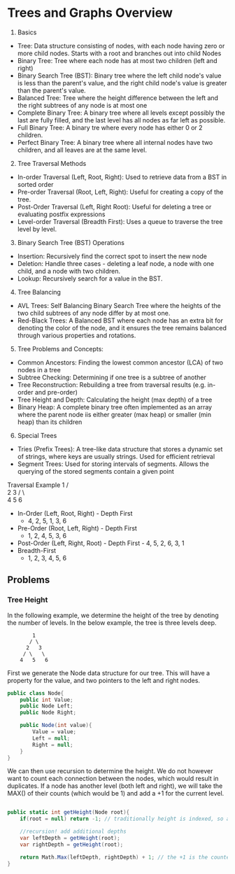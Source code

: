 # Trees and Graphs Overview

1. Basics
* Tree: Data structure consisting of nodes, with each node having zero or more child nodes. Starts with a root and branches out into child Nodes
* Binary Tree: Tree where each node has at most two children (left and right)
* Binary Search Tree (BST): Binary tree where the left child node's value is less than the parent's value, and the right child node's value is greater than the parent's value.
* Balanced Tree: Tree where the height difference between the left and the right subtrees of any node is at most one
* Complete Binary Tree: A binary tree where all levels except possibly the last are fully filled, and the last level has all nodes as far left as possible.
* Full Binary Tree: A binary tre where every node has either 0 or 2 children.
* Perfect Binary Tree: A binary tree where all internal nodes have two children, and all leaves are at the same level.

2. Tree Traversal Methods
* In-order Traversal (Left, Root, Right): Used to retrieve data from a BST in sorted order
* Pre-order Traversal (Root, Left, Right): Useful for creating a copy of the tree.
* Post-Order Traversal (Left, Right Root): Useful for deleting a tree or evaluating  postfix expressions
* Level-order Traversal (Breadth First): Uses a queue to traverse the tree level by level.

3. Binary Search Tree (BST) Operations
* Insertion: Recursively find the correct spot to insert the new node
* Deletion: Handle three cases - deleting a leaf node, a node with one child, and a node with two children.
* Lookup: Recursively search for a value in the BST.

4. Tree Balancing
* AVL Trees: Self Balancing Binary Search Tree where the heights of the two child subtrees of any node differ by at most one.
* Red-Black Trees: A Balanced BST where each node has an extra bit for denoting the color of the node, and it ensures the tree remains balanced through various properties and rotations.

5. Tree Problems and Concepts:
* Common Ancestors: Finding the lowest common ancestor (LCA) of two nodes in a tree
* Subtree Checking: Determining if one tree is a subtree of another
* Tree Reconstruction: Rebuilding a tree from traversal results (e.g. in-order and pre-order)
* Tree Height and Depth: Calculating the height (max depth) of a tree
* Binary Heap: A complete binary tree often implemented as an array where the parent node iis either greater (max heap) or smaller (min heap) than its children

6. Special Trees
* Tries (Prefix Trees): A tree-like data structure that stores a dynamic set of strings, where keys are usually strings. Used for efficient retrieval
* Segment Trees: Used for storing intervals of segments. Allows the querying of the stored segments contain a given point



Traversal Example
        1
       / \
      2   3
     / \   \
    4   5   6


- In-Order (Left, Root, Right) - Depth First
    - 4, 2, 5, 1, 3, 6
- Pre-Order (Root, Left, Right) - Depth First
    - 1, 2, 4, 5, 3, 6
- Post-Order (Left, Right, Root) - Depth First
        - 4, 5, 2, 6, 3, 1
- Breadth-First
    - 1, 2, 3, 4, 5, 6



## Problems


### Tree Height

In the following example, we determine the height of the tree by denoting the number of levels. In the below example, the tree is three levels deep.

```
        1
       / \
      2   3
     / \   \
    4   5   6
```

First we generate the Node data structure for our tree. This will have a property for the value, and two pointers to the left and right nodes.

```cs
public class Node{
    public int Value;
    public Node Left;
    public Node Right;

    public Node(int value){
        Value = value;
        Left = null;
        Right = null;
    }
}
```

We can then use recursion to determine the height. We do not however want to count each connection between the nodes, which would result in duplicates. If a node has another level (both left and right), we will take the MAX() of their counts (which would be 1) and add a +1 for the current level.

```cs

public static int getHeight(Node root){
    if(root = null) return -1; // traditionally height is indexed, so an empty tree would be a height of -1

    //recursion! add additional depths
    var leftDepth = getHeight(root);
    var rightDepth = getHeight(root);

    return Math.Max(leftDepth, rightDepth) + 1; // the +1 is the counter for this current level
}

```